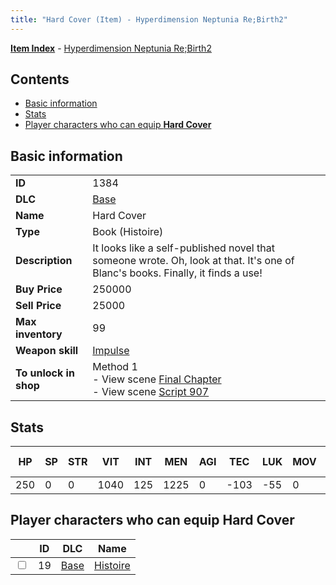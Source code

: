 ```yaml
---
title: "Hard Cover (Item) - Hyperdimension Neptunia Re;Birth2"
---
```


[**Item Index**](/neptunia/rb2/item/index.html) - [Hyperdimension Neptunia Re;Birth2](/neptunia/rb2)

## Contents

- [Basic information](#basic-information)
- [Stats](#stats)
- [Player characters who can equip **Hard Cover**](#player-characters-who-can-equip-hard-cover)

## Basic information

|   |   |
| -- | -- |
| **ID** | 1384 |
| **DLC** | [Base](/neptunia/rb2/dlc/0-base.html) |
| **Name** | Hard Cover |
| **Type** | Book (Histoire) |
| **Description** | It looks like a self-published novel that someone wrote. Oh, look at that. It's one of Blanc's books. Finally, it finds a use! |
| **Buy Price** | 250000 |
| **Sell Price** | 25000 |
| **Max inventory** | 99 |
| **Weapon skill** | [Impulse](/neptunia/rb2/skill/0-3002-impulse.html) |
| **To unlock in shop** | Method 1<br />- View scene [Final Chapter](/neptunia/rb2/scene/0-467-final-chapter.html)<br />- View scene [Script 907](/neptunia/rb2/scene/0-907-script-907.html) |

## Stats

| HP | SP | STR | VIT | INT | MEN | AGI | TEC | LUK | MOV | Fire res. | Ice res. | Wind res. | Lightning res. |
| -- | -- | --- | --- | --- | --- | --- | --- | --- | --- | --------- | -------- | --------- | -------------- |
| 250 | 0 | 0 | 1040 | 125 | 1225 | 0 | -103 | -55 | 0 | 0 | 0 | 0 | 0 |

## Player characters who can equip **Hard Cover**

|    | ID | DLC | Name |
| -- | -- | --- | ---- |
| <input type="checkbox" id="rb2-player-0-19" class="trackbox" /> | 19 | [Base](/neptunia/rb2/dlc/0-base.html) | [Histoire](/neptunia/rb2/player/0-19-histoire.html) |